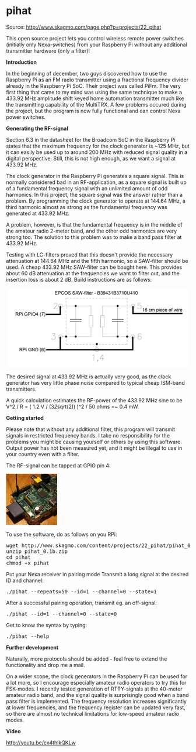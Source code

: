 pihat
=====

Source: http://www.skagmo.com/page.php?p=projects/22_pihat

This open source project lets you control wireless remote power switches (initially only Nexa-switches) from your Raspberry Pi without any additional transmitter hardware (only a filter)!

<b>Introduction</b>

In the beginning of december, two guys discovered how to use the Raspberry Pi as an FM radio transmitter using a fractional frequency divider already in the Raspberry Pi SoC. Their project was called PiFm. The very first thing that came to my mind was using the same technique to make a 433.92 MHz amplitude shift keyed home automation transmitter much like the transmitting capability of the MultiTRX. A few problems occured during the project, but the program is now fully functional and can control Nexa power switches.

<b>Generating the RF-signal</b>

Section 6.3 in the datasheet for the Broadcom SoC in the Raspberry Pi states that the maximum frequency for the clock generator is ~125 MHz, but it can easily be used up to around 200 MHz with reduced signal quality in a digital perspective. Still, this is not high enough, as we want a signal at 433.92 MHz. 

The clock generator in the Raspberry Pi generates a square signal. This is normally considered bad in an RF-application, as a square signal is built up of a fundamental frequency signal with an unlimited amount of odd harmonics. In this project, the square signal was the answer rather than a problem. By programming the clock generator to operate at 144.64 MHz, a third harmonic almost as strong as the fundamental frequency was generated at 433.92 MHz. 

A problem, however, is that the fundamental frequency is in the middle of the amateur radio 2-meter band, and the other odd harmonics are very strong too. The solution to this problem was to make a band pass filter at 433.92 MHz. 

Testing with LC-filters proved that this doesn't provide the necessary attenuation at 144.64 MHz and the fifth harmonic, so a SAW-filter should be used. A cheap 433.92 MHz SAW-filter can be bought here. This provides about 60 dB attenuation at the frequencies we want to filter out, and the insertion loss is about 2 dB. Build instructions are as follows: 

<img src="https://raw.githubusercontent.com/dranger003/pihat/master/filter_600.jpg" />

The desired signal at 433.92 MHz is actually very good, as the clock generator has very little phase noise compared to typical cheap ISM-band transmitters. 

A quick calculation estimates the RF-power of the 433.92 MHz sine to be V^2 / R = ( 1.2 V / (3*2*sqrt(2)) )^2 / 50 ohms =~ 0.4 mW.

<b>Getting started</b>

Please note that without any additional filter, this program will transmit signals in restricted frequency bands.
I take no responsibility for the problems you might be causing yourself or others by using this software. Output power has not been measured yet, and it might be illegal to use in your country even with a filter.

The RF-signal can be tapped at GPIO pin 4:

<img src="https://raw.githubusercontent.com/dranger003/pihat/master/gpio_140s.jpg" />

To use the software, do as follows on you RPi:
<pre>
wget http://www.skagmo.com/content/projects/22_pihat/pihat_0.1b.zip
unzip pihat_0.1b.zip
cd pihat
chmod +x pihat
</pre>
Put your Nexa receiver in pairing mode
Transmit a long signal at the desired ID and channel:
<pre>./pihat --repeats=50 --id=1 --channel=0 --state=1</pre>
After a successful pairing operation, transmit eg. an off-signal:
<pre>./pihat --id=1 --channel=0 --state=0</pre>
Get to know the syntax by typing:
<pre>./pihat --help</pre>

<b>Further development</b>

Naturally, more protocols should be added - feel free to extend the functionality and drop me a mail. 

On a wider scope, the clock generators in the Raspberry Pi can be used for a lot more, so I encourage especially amateur radio operators to try this for FSK-modes. I recently tested generation of RTTY-signals at the 40-meter amateur radio band, and the signal quality is surprisingly good when a band pass filter is implemented. The frequency resolution increases significantly at lower frequencies, and the frequency register can be updated very fast, so there are almost no technical limitations for low-speed amateur radio modes.

<b>Video</b>

http://youtu.be/cx4thlkQKLw
